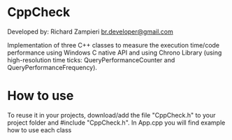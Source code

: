 # CppCheck
Developed by: Richard Zampieri <br.developer@gmail.com>

Implementation of three C++ classes to measure the execution time/code performance using Windows C native API and using Chrono Library
(using high-resolution time ticks: QueryPerformanceCounter and QueryPerformanceFrequency).

# How to use
To reuse it in your projects, download/add the file "CppCheck.h" to your project folder and #include "CppCheck.h".                          In App.cpp you will find example how to use each class

